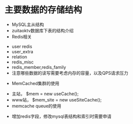 主要数据的存储结构
===
- MySQL主从结构
- zuitaoktv数据库下表的结构介绍
- Redis相关
 * user redis
 * user_extra
 * relation
 * redis_misc
 * redis_member,redis_family
 * 注意哪些数据的读写需要考虑内存的容量，以及QPS请求压力


- MemCached集群的使用
 * 主站， $mem = new useCache();
 * www站， $mem_site = new useSiteCache();
 * memcache queue的使用
 
- 增加redis字段，修改mysql表结构和索引时需要申请
